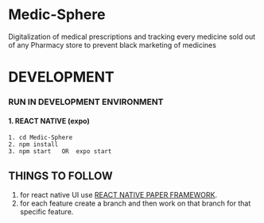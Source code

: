 # Medic-Sphere
Digitalization of medical prescriptions and tracking every medicine sold out of any Pharmacy store to prevent black marketing of medicines

# DEVELOPMENT

### RUN IN DEVELOPMENT ENVIRONMENT
#### 1. REACT NATIVE (expo)
    1. cd Medic-Sphere
    2. npm install
    3. npm start   OR  expo start
## THINGS TO FOLLOW
1. for react native UI use [REACT NATIVE PAPER FRAMEWORK](https://callstack.github.io/react-native-paper/).
2. for each feature create a branch and then work on that branch for that specific feature.   
